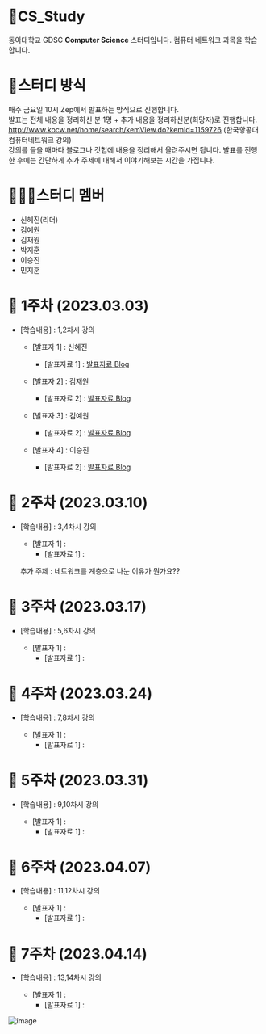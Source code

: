 # 📕CS_Study
동아대학교 GDSC **Computer Science** 스터디입니다. 컴퓨터 네트워크 과목을 학습합니다.

# 📝스터디 방식
매주 금요일 10시 Zep에서 발표하는 방식으로 진행합니다. <br>
발표는 전체 내용을 정리하신 분 1명 + 추가 내용을 정리하신분(희망자)로 진행합니다.<br>
http://www.kocw.net/home/search/kemView.do?kemId=1159726 (한국항공대 컴퓨터네트워크 강의) <br>
강의를 들을 때마다 블로그나 깃헙에 내용을 정리해서 올려주시면 됩니다. 발표를 진행한 후에는 간단하게 추가 주제에 대해서 이야기해보는 시간을 가집니다. <br>

# 🧑🏻‍💻스터디 멤버 
- 신혜진(리더)
- 김예원
- 김재원
- 박지훈
- 이승진
- 민지훈

# 📑 1주차 (2023.03.03)

- [학습내용] : 1,2차시 강의
  
   - [발표자 1]   : 신혜진
      - [발표자료 1] : [발표자료 Blog](https://toki0411.tistory.com/59)
   
   - [발표자 2]   : 김재원
      - [발표자료 2] : [발표자료 Blog](https://github.com/wellbird/CS-Study/blob/ComputerNetwork/ComputerNetwork/1%EC%B0%A8%EC%8B%9C%2C2%EC%B0%A8%EC%8B%9C.md)
      
   - [발표자 3]   : 김예원
      - [발표자료 2] : [발표자료 Blog](https://github.com/yewon-yw/cs-study/blob/main/week%201.md)
      
   - [발표자 4]   : 이승진
      - [발표자료 2] : [발표자료 Blog](https://github.com/lpromotion/CS_Study/tree/main/%EC%BB%B4%ED%93%A8%ED%84%B0%EB%84%A4%ED%8A%B8%EC%9B%8C%ED%81%AC)
      
      
# 📑 2주차 (2023.03.10)

- [학습내용] : 3,4차시 강의
  
   - [발표자 1]   : 
      - [발표자료 1] : 
      
   추가 주제 : 네트워크를 계층으로 나눈 이유가 뭔가요?? 

# 📑 3주차 (2023.03.17)

- [학습내용] : 5,6차시 강의
  
   - [발표자 1]   : 
      - [발표자료 1] : 

# 📑 4주차 (2023.03.24)

- [학습내용] : 7,8차시 강의
  
   - [발표자 1]   : 
      - [발표자료 1] : 

# 📑 5주차 (2023.03.31)

- [학습내용] : 9,10차시 강의
  
   - [발표자 1]   : 
      - [발표자료 1] : 

# 📑 6주차 (2023.04.07)

- [학습내용] : 11,12차시 강의
  
   - [발표자 1]   : 
      - [발표자료 1] : 

# 📑 7주차 (2023.04.14)

- [학습내용] : 13,14차시 강의
  
   - [발표자 1]   : 
      - [발표자료 1] : 

![image](https://user-images.githubusercontent.com/84217409/223752267-ce40f90e-41f4-4da9-a0e5-925f61df6164.png)

